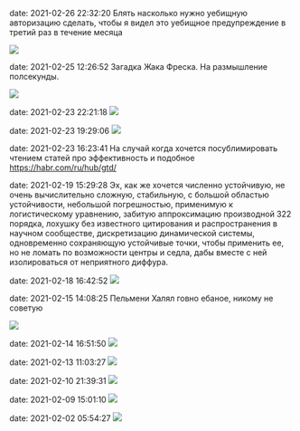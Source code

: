 date: 2021-02-26 22:32:20
Блять насколько нужно уебищную авторизацию сделать, чтобы я видел это уебищное предупреждение в третий раз в течение месяца

![](/static/img/Qi2tLhwkoCU.jpg)

date: 2021-02-25 12:26:52
Загадка Жака Фреска. На размышление полсекунды.

![](/static/img/L7Jg1hM7JqU.jpg)

date: 2021-02-23 22:21:18
![](/static/img/K_SpMfDR5Oc.jpg)

date: 2021-02-23 19:29:06
![](/static/img/wZIKhE_EUgk.jpg)

date: 2021-02-23 16:23:41
На случай когда хочется посублимировать чтением статей про эффективность и подобное
https://habr.com/ru/hub/gtd/

date: 2021-02-19 15:29:28
Эх, как же хочется численно устойчивую, не очень вычислительно сложную, стабильную, с большой областью устойчивости, небольшой погрешностью, применимую к логистическому уравнению, забитую аппроксимацию производной 322 порядка, лохушку без известного цитирования и распространения в научном сообществе, дискретизацию динамической системы, одновременно сохраняющую устойчивые точки, чтобы применить ее, но не ломать по возможности центры и седла, дабы вместе с ней изолироваться от неприятного диффура.

date: 2021-02-18 16:42:52
![](/static/img/CXoIhDlp8cs.jpg)

date: 2021-02-15 14:08:25
Пельмени Халял говно ебаное, никому не советую

![](/static/img/jDdHaZ15woQ.jpg)

date: 2021-02-14 16:51:50
![](/static/img/JmTsfUN8F_w.jpg)

date: 2021-02-13 11:03:27
![](/static/img/RyQkSeylV38.jpg)

date: 2021-02-10 21:39:31
![](/static/img/oKyrndVZY08.jpg)

date: 2021-02-09 15:01:10
![](/static/img/4JDPFmgSnPA.jpg)

date: 2021-02-02 05:54:27
![](/static/img/rpoZUdUcb5Y.jpg)
